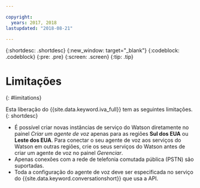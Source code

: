 ```yaml
---

copyright:
  years: 2017, 2018
lastupdated: "2018-08-21"

---
```


{:shortdesc: .shortdesc}
{:new_window: target="_blank"}
{:codeblock: .codeblock}
{:pre: .pre}
{:screen: .screen}
{:tip: .tip}

# Limitações
{: #limitations}

Esta liberação do {{site.data.keyword.iva_full}} tem as seguintes limitações.
{: shortdesc}

* É possível criar novas instâncias de serviço do Watson diretamente no painel _Criar um agente de voz_ apenas para as regiões **Sul dos EUA** ou **Leste dos EUA**. Para conectar o seu agente de voz aos serviços do Watson em outras regiões, crie
os seus serviços do Watson antes de criar um agente de voz no painel _Gerenciar_.
* Apenas conexões com a rede de telefonia comutada pública (PSTN) são suportadas.
* Toda a configuração do agente de voz deve ser especificada no serviço do {{site.data.keyword.conversationshort}} que
usa a API.
